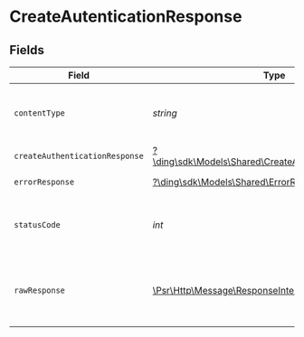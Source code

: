 # CreateAutenticationResponse


## Fields

| Field                                                                                                        | Type                                                                                                         | Required                                                                                                     | Description                                                                                                  |
| ------------------------------------------------------------------------------------------------------------ | ------------------------------------------------------------------------------------------------------------ | ------------------------------------------------------------------------------------------------------------ | ------------------------------------------------------------------------------------------------------------ |
| `contentType`                                                                                                | *string*                                                                                                     | :heavy_check_mark:                                                                                           | HTTP response content type for this operation                                                                |
| `createAuthenticationResponse`                                                                               | [?\ding\sdk\Models\Shared\CreateAuthenticationResponse](../../Models/Shared/CreateAuthenticationResponse.md) | :heavy_minus_sign:                                                                                           | OK                                                                                                           |
| `errorResponse`                                                                                              | [?\ding\sdk\Models\Shared\ErrorResponse](../../Models/Shared/ErrorResponse.md)                               | :heavy_minus_sign:                                                                                           | Bad Request                                                                                                  |
| `statusCode`                                                                                                 | *int*                                                                                                        | :heavy_check_mark:                                                                                           | HTTP response status code for this operation                                                                 |
| `rawResponse`                                                                                                | [\Psr\Http\Message\ResponseInterface](https://www.php-fig.org/psr/psr-7/#33-psrhttpmessageresponseinterface) | :heavy_minus_sign:                                                                                           | Raw HTTP response; suitable for custom response parsing                                                      |